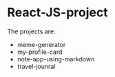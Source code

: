 # React-JS-project
The projects are:
- meme-generator
- my-profile-card
- note-app-using-markdown
- travel-jounral